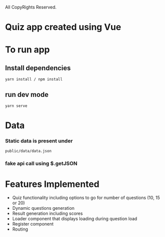 All CopyRights Reserved.

# Quiz app created using Vue

# To run app
## Install dependencies
``` yarn install / npm install ```

## run dev mode
``` yarn serve ```

# Data
### Static data is present under

``` public/data/data.json ```

### fake api call using $.getJSON

# Features Implemented 
- Quiz functionality including options to go for number of questions (10, 15 or 20)
- Dynamic questions generation
- Result generation including scores
- Loader component that displays loading during question load
- Register component
- Routing 

